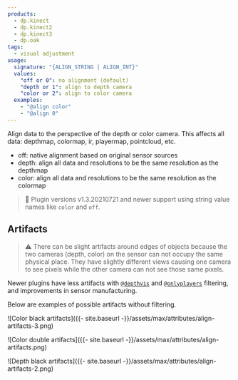 ```yaml
---
products:
  - dp.kinect
  - dp.kinect2
  - dp.kinect3
  - dp.oak
tags:
  - visual adjustment
usage:
  signature: "{ALIGN_STRING | ALIGN_INT}"
  values:
    "off or 0": no alignment (default)
    "depth or 1": align to depth camera
    "color or 2": align to color camera
  examples:
    - "@align color"
    - "@align 0"
---
```


Align data to the perspective of the depth or color camera.
This affects all data: depthmap, colormap, ir, playermap, pointcloud, etc.

* off: native alignment based on original sensor sources
* depth: align all data and resolutions to be the same resolution as the depthmap
* color: align all data and resolutions to be the same resolution as the colormap

> 📝 Plugin versions v1.3.20210721 and newer support using string value names
> like `color` and `off`.

## Artifacts

> :warning: There can be slight artifacts around edges of objects because the two
> cameras (depth, color) on the sensor can not occupy the same physical place.
> They have slightly different views causing one camera to see pixels while the other
> camera can not see those same pixels.

Newer plugins have less artifacts with [`@depthvis`](depthvis.md)
and [`@onlyplayers`](onlyplayers.md) filtering, and improvements
in sensor manufacturing.

Below are examples of possible artifacts without filtering.

![Color black artifacts]({{- site.baseurl -}}/assets/max/attributes/align-artifacts-3.png)

![Color double artifacts]({{- site.baseurl -}}/assets/max/attributes/align-artifacts.png)

![Depth black artifacts]({{- site.baseurl -}}/assets/max/attributes/align-artifacts-2.png)
